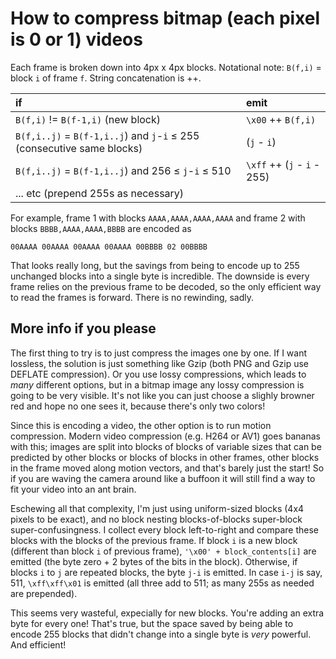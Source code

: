 # How to compress bitmap (each pixel is 0 or 1) videos

Each frame is broken down into 4px x 4px blocks. Notational note: `B(f,i)` = block `i` of frame `f`. String concatenation is ++.

| if                                                                      | emit                        |
|:------------------------------------------------------------------------|:----------------------------|
| `B(f,i)` != `B(f-1,i)` (new block)                                      | `\x00` ++ `B(f,i)`          |
| `B(f,i..j)` = `B(f-1,i..j`) and `j`-`i` ≤ 255 (consecutive same blocks) | (`j` - `i`)                 |
| `B(f,i..j)` = `B(f-1,i..j`) and 256 ≤ `j`-`i` ≤ 510                     | `\xff` ++ (`j` - `i` - 255) |
| ... etc (prepend 255s as necessary)                                     |                             |

For example, frame 1 with blocks `AAAA,AAAA,AAAA,AAAA` and frame 2 with blocks `BBBB,AAAA,AAAA,BBBB` are encoded as

    00AAAA 00AAAA 00AAAA 00AAAA 00BBBB 02 00BBBB

That looks really long, but the savings from being to encode up to 255 unchanged blocks into a single byte is incredible. The downside is every frame relies on the previous frame to be decoded, so the only efficient way to read the frames is forward. There is no rewinding, sadly.

## More info if you please

The first thing to try is to just compress the images one by one. If I want lossless, the solution is just something like Gzip (both PNG and Gzip use DEFLATE compression). Or you use lossy compressions, which leads to *many* different options, but in a bitmap image any lossy compression is going to be very visible. It's not like you can just choose a slighly browner red and hope no one sees it, because there's only two colors!

Since this is encoding a video, the other option is to run motion compression. Modern video compression (e.g. H264 or AV1) goes bananas with this; images are split into blocks of blocks of variable sizes that can be predicted by other blocks or blocks of blocks in other frames, other blocks in the frame moved along motion vectors, and that's barely just the start! So if you are waving the camera around like a buffoon it will still find a way to fit your video into an ant brain.

Eschewing all that complexity, I'm just using uniform-sized blocks (4x4 pixels to be exact), and no block nesting blocks-of-blocks super-block super-confusingness. I collect every block left-to-right and compare these blocks with the blocks of the previous frame. If block `i` is a new block (different than block `i` of previous frame), `'\x00' + block_contents[i]` are emitted (the byte zero + 2 bytes of the bits in the block). Otherwise, if blocks `i` to `j` are repeated blocks, the byte `j-i` is emitted. In case `i-j` is say, 511, `\xff\xff\x01` is emitted (all three add to 511; as many 255s as needed are prepended).

This seems very wasteful, expecially for new blocks. You're adding an extra byte for every one! That's true, but the space saved by being able to encode 255 blocks that didn't change into a single byte is *very* powerful. And efficient!
